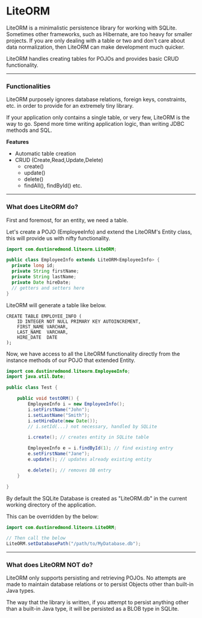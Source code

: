 # LiteORM

LiteORM is a minimalistic persistence library for working with SQLite.
Sometimes other frameworks, such as Hibernate, are too heavy for smaller projects.
If you are only dealing with a table or two and don't care about data normalization,
then LiteORM can make development much quicker.

LiteORM handles creating tables for POJOs and provides basic CRUD functionality.

---
### Functionalities

LiteORM purposely ignores database relations, foreign keys, constraints, etc. in order
to provide for an extremely tiny library.

If your application only contains a single table, or very few, LiteORM is the way to go.
Spend more time writing application logic, than writing JDBC methods and SQL.

**Features**
- Automatic table creation
- CRUD (Create,Read,Update,Delete)
  - create()
  - update()
  - delete()
  - findAll(), findById() etc.

---
### What does LiteORM do?

First and foremost, for an entity, we need a table.

Let's create a POJO (EmployeeInfo) and extend the LiteORM's Entity class,
this will provide us with nifty functionality.

```java
import com.dustinredmond.liteorm.LiteORM;

public class EmployeeInfo extends LiteORM<EmployeeInfo> {
  private long id;
  private String firstName;
  private String lastName;
  private Date hireDate;
  // getters and setters here
}
```

LiteORM will generate a table like below.

```sqlite
CREATE TABLE EMPLOYEE_INFO (
    ID INTEGER NOT NULL PRIMARY KEY AUTOINCREMENT,
    FIRST_NAME VARCHAR,
    LAST_NAME  VARCHAR,
    HIRE_DATE  DATE
);
```

Now, we have access to all the LiteORM functionality directly from
the instance methods of our POJO that extended Entity.


```java
import com.dustinredmond.liteorm.EmployeeInfo;
import java.util.Date;

public class Test {

    public void testORM() {
        EmployeeInfo i = new EmployeeInfo();
        i.setFirstName("John");
        i.setLastName("Smith");
        i.setHireDate(new Date());
        // i.setId(...) not necessary, handled by SQLite

        i.create(); // creates entity in SQLite table

        EmployeeInfo e = i.findById(1); // find existing entry
        e.setFirstName("Jane");
        e.update(); // updates already existing entity 

        e.delete(); // removes DB entry
    }

}
```

By default the SQLite Database is created as "LiteORM.db" in the 
current working directory of the application.

This can be overridden by the below:
```java
import com.dustinredmond.liteorm.LiteORM;

// Then call the below
LiteORM.setDatabasePath("/path/to/MyDatabase.db");
``` 


---
### What does LiteORM NOT do?

LiteORM only supports persisting and retrieving POJOs.
No attempts are made to maintain database relations or to persist
Objects other than built-in Java types.

The way that the library is written, if you attempt to persist anything
other than a built-in Java type, it will be persisted as a BLOB type
in SQLite.